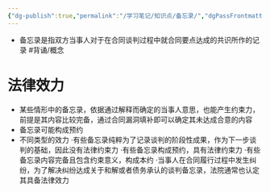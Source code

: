 ```yaml
---
{"dg-publish":true,"permalink":"/学习笔记/知识点/备忘录/","dgPassFrontmatter":true,"noteIcon":""}
---
```


- 备忘录是指双方当事人对于在合同谈判过程中就合同要点达成的共识所作的记录 #背诵/概念 
# 法律效力
- 某些情形中的备忘录，依据通过解释而确定的当事人意思，也能产生约束力，前提是其内容比较完备，通过合同漏洞填补即可以确定其未达成合意的内容
- 备忘录可能构成预约
- 不同类型的效力
·有些备忘录纯粹为了记录谈判的阶段性成果，作为下一步谈判的基础，因此没有法律约束力
·有些备忘录构成预约，具有法律约束力
·有些备忘录内容完备且包含约束意义，构成本约 
·当事人在合同履行过程中发生纠纷，为了解决纠纷达成关于和解或者债务承认的谈判备忘录，法院通常也认定其具备法律效力